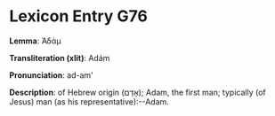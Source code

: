 # Lexicon Entry G76

**Lemma**: Ἀδάμ

**Transliteration (xlit)**: Adám

**Pronunciation**: ad-am'

**Description**:
of Hebrew origin (אָדָם); Adam, the first man; typically (of Jesus) man (as his representative):--Adam.
